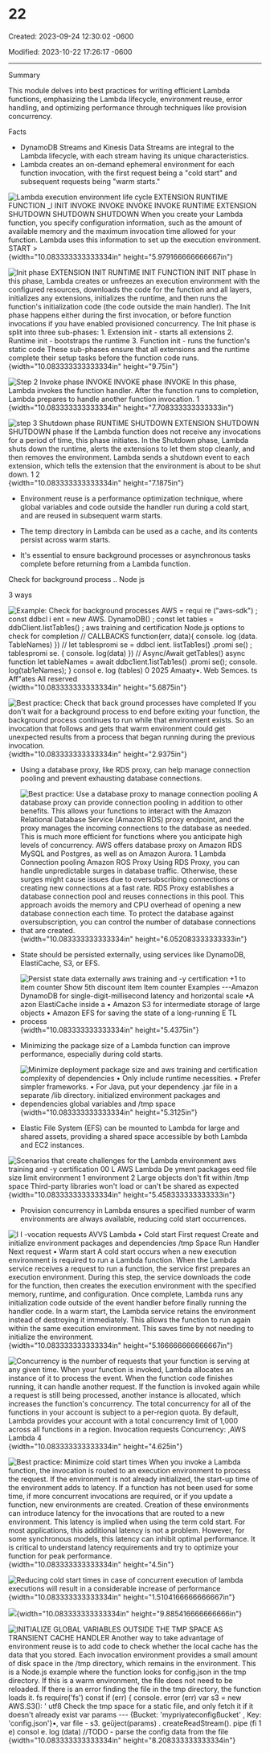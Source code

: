 # 22

Created: 2023-09-24 12:30:02 -0600

Modified: 2023-10-22 17:26:17 -0600

---

Summary

This module delves into best practices for writing efficient Lambda functions, emphasizing the Lambda lifecycle, environment reuse, error handling, and optimizing performance through techniques like provision concurrency.

Facts

- DynamoDB Streams and Kinesis Data Streams are integral to the Lambda lifecycle, with each stream having its unique characteristics.
- Lambda creates an on-demand ephemeral environment for each function invocation, with the first request being a "cold start" and subsequent requests being "warm starts."



![Lambda execution environment life cycle EXTENSION RUNTIME FUNCTION _l INIT INVOKE INVOKE INVOKE INVOKE RUNTIME EXTENSION SHUTDOWN SHUTDOWN SHUTDOWN When you create your Lambda function, you specify configuration information, such as the amount of available memory and the maximum invocation time allowed for your function. Lambda uses this information to set up the execution environment. START > ](../../../media/AWS-Developing-Serverless-Solutions-on-AWS-Module-7---Lambda-22-image1.png){width="10.083333333333334in" height="5.979166666666667in"}



![Init phase EXTENSION INIT RUNTIME INIT FUNCTION INIT INIT phase In this phase, Lambda creates or unfreezes an execution environment with the configured resources, downloads the code for the function and all layers, initializes any extensions, initializes the runtime, and then runs the function's initialization code (the code outside the main handler). The Init phase happens either during the first invocation, or before function invocations if you have enabled provisioned concurrency. The Init phase is split into three sub-phases: 1. Extension init - starts all extensions 2. Runtime init - bootstraps the runtime 3. Function init - runs the function's static code These sub-phases ensure that all extensions and the runtime complete their setup tasks before the function code runs. ](../../../media/AWS-Developing-Serverless-Solutions-on-AWS-Module-7---Lambda-22-image2.png){width="10.083333333333334in" height="9.75in"}



![Step 2 Invoke phase INVOKE INVOKE phase INVOKE In this phase, Lambda invokes the function handler. After the function runs to completion, Lambda prepares to handle another function invocation. 1 ](../../../media/AWS-Developing-Serverless-Solutions-on-AWS-Module-7---Lambda-22-image3.png){width="10.083333333333334in" height="7.708333333333333in"}



![step 3 Shutdown phase RUNTIME SHUTDOWN EXTENSION SHUTDOWN SHUTDOWN phase If the Lambda function does not receive any invocations for a period of time, this phase initiates. In the Shutdown phase, Lambda shuts down the runtime, alerts the extensions to let them stop cleanly, and then removes the environment. Lambda sends a shutdown event to each extension, which tells the extension that the environment is about to be shut down. 1 2 ](../../../media/AWS-Developing-Serverless-Solutions-on-AWS-Module-7---Lambda-22-image4.png){width="10.083333333333334in" height="7.1875in"}







- Environment reuse is a performance optimization technique, where global variables and code outside the handler run during a cold start, and are reused in subsequent warm starts.
- The temp directory in Lambda can be used as a cache, and its contents persist across warm starts.





- It's essential to ensure background processes or asynchronous tasks complete before returning from a Lambda function.





Check for background process .. Node js



3 ways



![Example: Check for background processes AWS = requi re ("aws-sdk") ; const ddbcl i ent = new AWS. DynamoDB() ; const let tables = ddbCIient.IistTab1es() ; aws training and certification Node.js options to check for completion // CALLBACKS function(err, data){ console. log (data. TableNames) }) // let tablespromi se = ddbcl ient. listTab1es() .promi se() ; tablespromi se. { console. log(data) }) // Async/Await getTabIes() async function let tableNames = await ddbc1ient.1istTab1es() .promi se(); console. log(tab1eNames); } consol e. log (tables) 0 2025 Amaaty•. Web Semces. ts Aff"ates All reserved ](../../../media/AWS-Developing-Serverless-Solutions-on-AWS-Module-7---Lambda-22-image5.png){width="10.083333333333334in" height="5.6875in"}





![Best practice: Check that back ground processes have completed If you don't wait for a background process to end before exiting your function, the background process continues to run while that environment exists. So an invocation that follows and gets that warm environment could get unexpected results from a process that began running during the previous invocation. ](../../../media/AWS-Developing-Serverless-Solutions-on-AWS-Module-7---Lambda-22-image6.png){width="10.083333333333334in" height="2.9375in"}





- Using a database proxy, like RDS proxy, can help manage connection pooling and prevent exhausting database connections.
- ![Best practice: Use a database proxy to manage connection pooling A database proxy can provide connection pooling in addition to other benefits. This allows your functions to interact with the Amazon Relational Database Service (Amazon RDS) proxy endpoint, and the proxy manages the incoming connections to the database as needed. This is much more efficient for functions where you anticipate high levels of concurrency. AWS offers database proxy on Amazon RDS MySQL and Postgres, as well as on Amazon Aurora. 1 Lambda Connection pooling Amazon ROS Proxy Using RDS Proxy, you can handle unpredictable surges in database traffic. Otherwise, these surges might cause issues due to oversubscribing connections or creating new connections at a fast rate. RDS Proxy establishes a database connection pool and reuses connections in this pool. This approach avoids the memory and CPU overhead of opening a new database connection each time. To protect the database against oversubscription, you can control the number of database connections that are created. ](../../../media/AWS-Developing-Serverless-Solutions-on-AWS-Module-7---Lambda-22-image7.png){width="10.083333333333334in" height="6.052083333333333in"}



- State should be persisted externally, using services like DynamoDB, ElastiCache, S3, or EFS.
- ![Persist state data externally aws training and -y certification +1 to item counter Show 5th discount item Item counter Examples ---Amazon DynamoDB for single-digit-millisecond latency and horizontal scale •A azon ElastiCache inside a • Amazon S3 for intermediate storage of large objects • Amazon EFS for saving the state of a long-running E TL process ](../../../media/AWS-Developing-Serverless-Solutions-on-AWS-Module-7---Lambda-22-image8.png){width="10.083333333333334in" height="5.4375in"}





- Minimizing the package size of a Lambda function can improve performance, especially during cold starts.
- ![Minimize deployment package size and aws training and certification complexity of dependencies • Only include runtime necessities. • Prefer simpler frameworks. • For Java, put your dependency .jar file in a separate /lib directory. initialized environment packages and dependencies global variables and /tmp space ](../../../media/AWS-Developing-Serverless-Solutions-on-AWS-Module-7---Lambda-22-image9.png){width="10.083333333333334in" height="5.3125in"}



- Elastic File System (EFS) can be mounted to Lambda for large and shared assets, providing a shared space accessible by both Lambda and EC2 instances.





![Scenarios that create challenges for the Lambda environment aws training and -y certification 00 L AWS Lambda De yment packages eed file size limit environment 1 environment 2 Large objects don't fit within /tmp space Third-party libraries won't load or can't be shared as expected ](../../../media/AWS-Developing-Serverless-Solutions-on-AWS-Module-7---Lambda-22-image10.png){width="10.083333333333334in" height="5.458333333333333in"}

- Provision concurrency in Lambda ensures a specified number of warm environments are always available, reducing cold start occurrences.













![I I -vocation requests AVVS Lambda • Cold start First request Create and initialize environment packages and dependencies /tmp Space Run Handler Next request • Warm start A cold start occurs when a new execution environment is required to run a Lambda function. When the Lambda service receives a request to run a function, the service first prepares an execution environment. During this step, the service downloads the code for the function, then creates the execution environment with the specified memory, runtime, and configuration. Once complete, Lambda runs any initialization code outside of the event handler before finally running the handler code. In a warm start, the Lambda service retains the environment instead of destroying it immediately. This allows the function to run again within the same execution environment. This saves time by not needing to initialize the environment. ](../../../media/AWS-Developing-Serverless-Solutions-on-AWS-Module-7---Lambda-22-image11.png){width="10.083333333333334in" height="5.166666666666667in"}











![Concurrency is the number of requests that your function is serving at any given time. When your function is invoked, Lambda allocates an instance of it to process the event. When the function code finishes running, it can handle another request. If the function is invoked again while a request is still being processed, another instance is allocated, which increases the function's concurrency. The total concurrency for all of the functions in your account is subject to a per-region quota. By default, Lambda provides your account with a total concurrency limit of 1,000 across all functions in a region. Invocation requests Concurrency: ,AWS Lambda 4 ](../../../media/AWS-Developing-Serverless-Solutions-on-AWS-Module-7---Lambda-22-image12.png){width="10.083333333333334in" height="4.625in"}











![Best practice: Minimize cold start times When you invoke a Lambda function, the invocation is routed to an execution environment to process the request. If the environment is not already initialized, the start-up time of the environment adds to latency. If a function has not been used for some time, if more concurrent invocations are required, or if you update a function, new environments are created. Creation of these environments can introduce latency for the invocations that are routed to a new environment. This latency is implied when using the term cold start. For most applications, this additional latency is not a problem. However, for some synchronous models, this latency can inhibit optimal performance. It is critical to understand latency requirements and try to optimize your function for peak performance. ](../../../media/AWS-Developing-Serverless-Solutions-on-AWS-Module-7---Lambda-22-image13.png){width="10.083333333333334in" height="4.5in"}



![Reducing cold start times in case of concurrent execution of lambda executions will result in a considerable increase of performance ](../../../media/AWS-Developing-Serverless-Solutions-on-AWS-Module-7---Lambda-22-image14.png){width="10.083333333333334in" height="1.5104166666666667in"}







![](../../../media/AWS-Developing-Serverless-Solutions-on-AWS-Module-7---Lambda-22-image15.png){width="10.083333333333334in" height="9.885416666666666in"}





![INITIALIZE GLOBAL VARIABLES OUTSIDE THE TMP SPACE AS TRANSIENT CACHE HANDLER Another way to take advantage of environment reuse is to add code to check whether the local cache has the data that you stored. Each invocation environment provides a small amount of disk space in the /tmp directory, which remains in the environment. This is a Node.js example where the function looks for config.json in the tmp directory. If this is a warm environment, the file does not need to be reloaded. If there is an error finding the file in the tmp directory, the function loads it. fs require('fs') const if (err) { console. error (err) var s3 = new AWS.S3(): ' utf8 Check the tmp space for a static file, and only fetch it if it doesn't already exist var params --- {Bucket: 'mypriyateconfigßucket' , Key: 'config.json'}•, var file - s3. geüject(params) . createReadStream(). pipe (fi 1 e) consol e. log (data) //TODO - parse the config data from the file ](../../../media/AWS-Developing-Serverless-Solutions-on-AWS-Module-7---Lambda-22-image16.png){width="10.083333333333334in" height="8.208333333333334in"}
































